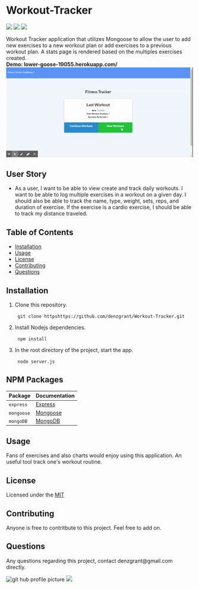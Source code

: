 # Workout-Tracker
  <img src="https://img.shields.io/badge/Node-12.16.3-brightgreen"> <img src="https://img.shields.io/badge/-JavaScript-brightgreen">
  <img src="https://img.shields.io/github/last-commit/denzgrant/Eat-Da-Burger-"> 
 <p>
 Workout Tracker application that utilizes Mongoose to allow the user to add new exercises to a new workout plan or add exercises to a previous workout plan. A stats page is rendered based on the multiples exercises created. 
 <br>
  <strong>Demo: lower-goose-19055.herokuapp.com/</strong>
   <img src="/images/Fitness Tracker.gif" alt="demogif"> 
  </p>
  
## User Story

 - As a user, I want to be able to view create and track daily workouts. I want to be able to log multiple exercises in a workout on a given day. I should also be able to track the name, type, weight, sets, reps, and duration of exercise. If the exercise is a cardio exercise, I should be able to track my distance traveled.
  
  <h2>Table of Contents</h2>
  <ul> 
   <li><a href="#Installation">Installation</a></li> 
   <li><a href="#Usage">Usage</a></li>   
   <li><a href="#License">License</a></li>   
   <li><a href="#Contributing">Contributing</a></li>   
   <li><a href="#Questions">Questions</a></li>                         
  </ul>
  <h2 id="Installation">Installation</h2>
    <ol>
<li>Clone this repository.<pre><code> git <span class="hljs-keyword">clone</span> <span class="hljs-title">https</span>https://github.com/denzgrant/Workout-Tracker.git
</code></pre></li>
<li>Install Nodejs dependencies.<pre><code> npm <span class="hljs-keyword">install</span>
</code></pre></li>
<li>In the root directory of the project, start the app.<pre><code> <span class="hljs-keyword">node</span> <span class="hljs-title">server</span>.js
</code></pre></li>
</ol>

  ## NPM Packages

| Package | Documentation |
| ----------- | ----------- |
| `express` | [Express](https://www.npmjs.com/package/express) |
| `mongoose` | [Mongoose](https://www.npmjs.com/package/mongoose) |
| `mongoDB` | [MongoDB](https://www.npmjs.com/package/mongodb) |

  <p></p>
  <h2 id="Usage">Usage</h2>
  <p>Fans of exercises and also charts would enjoy using this application. An useful tool track one's workout routine.</p> 
  <h2 id="License">License</h2>
  <p>Licensed under the <a href="./LICENSE">MIT</a></p>
  <h2 id="Contributing">Contributing</h2>
  <p>Anyone is free to contritbute to this project. Feel free to add on. </p>
  <h2 id="Questions">Questions</h2>
  <p style="strong">Any questions regarding this project, contact denzgrant@gmail.com directly.</p>
  <img src="https://avatars.githubusercontent.com/u/58059554?" alt="git hub profile picture" height="225" width="250">
  <img src="https://img.shields.io/github/followers/denzgrant?label=follow&style=social">
